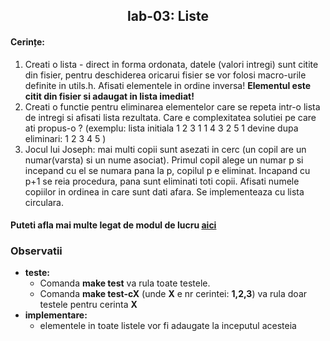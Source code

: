 <h2 align="center">
 lab-03: Liste
</h2>

<h4>Cerințe:</h4>

1. Creati o lista - direct in forma ordonata, datele (valori intregi) sunt citite din fisier, pentru deschiderea oricarui fisier se vor folosi macro-urile definite in utils.h. Afisati elementele in ordine inversa! **Elementul este citit din fisier si adaugat in lista imediat!**
2. Creati o functie pentru eliminarea elementelor care se repeta intr-o lista de intregi si afisati lista rezultata. Care e complexitatea solutiei pe care ati propus-o ? (exemplu:  lista initiala 1 2 3 1 1 4 3 2 5 1 devine dupa eliminari: 1 2 3 4 5 )
3. Jocul lui Joseph: mai multi copii sunt asezati in cerc (un copil are un numar(varsta) si un nume asociat). Primul copil alege un numar p si incepand cu el se numara pana la p, copilul p e eliminat.  Incapand cu p+1 se reia procedura, pana sunt eliminati toti copii. Afisati numele copiilor in ordinea in care sunt dati afara. Se implementeaza cu lista circulara.

#### Puteti afla mai multe legat de modul de lucru [aici](https://github.com/sda-ab/student-setup#indicatii-rezolvare-laborator)

### Observatii 
- **teste:**
  - Comanda **make test** va rula toate testele.
  - Comanda **make test-cX** (unde **X** e nr cerintei: **1,2,3**) va rula doar testele pentru cerinta **X**
- **implementare:**
  - elementele in toate listele vor fi adaugate la inceputul acesteia

